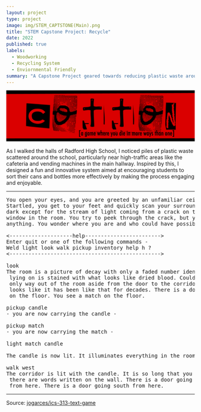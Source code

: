 ```yaml
---
layout: project
type: project
image: img/STEM_CAPTSTONE(Main).png
title: "STEM Capstone Project: Recycle"
date: 2022
published: true
labels:
  - Woodworking
  - Recycling System
  - Enviornmental Friendly
summary: "A Capstone Project geared towards reducing plastic waste around my high school."
---
```


<img class="img-fluid" src="../img/cotton/cotton-header.png">

As I walked the halls of Radford High School, I noticed piles
of plastic waste scattered around the school, particularly near
high-traffic areas like the cafeteria and vending machines in the main hallway.
Inspired by this, I designed a fun and innovative system aimed at encouraging
students to sort their cans and bottles more effectively by making
the process engaging and enjoyable.

<hr>

<pre>
You open your eyes, and you are greeted by an unfamiliar ceiling.
Startled, you get to your feet and quickly scan your surroundings. It's
dark except for the stream of light coming from a crack on the only boarded
window in the room. You try to peek through the crack, but you cannot see
anything. You wonder where you are and who could have possibly brought you here.

<--------------------help------------------------>
Enter quit or one of the following commands -
Weld light look walk pickup inventory help h ?
<------------------------------------------------>

look
The room is a picture of decay with only a faded number identifying it as room-4. The bed you were
 lying on is stained with what looks like dried blood. Could it be your blood? No - it is not. The
 only way out of the room aside from the door to the corridor is a window that is boarded shut. It
 looks like it has been like that for decades. There is a door going west from here. You see a candle
 on the floor. You see a match on the floor.

pickup candle
- you are now carrying the candle -

pickup match
- you are now carrying the match -

light match candle

The candle is now lit. It illuminates everything in the room.

walk west
The corridor is lit with the candle. It is so long that you cannot see to the end. You notice that
 there are words written on the wall. There is a door going east from here. There is a way going north
 from here. There is a door going south from here.
</pre>

<hr>

Source: <a href="https://github.com/jogarces/ics-313-text-game"><i class="large github icon "></i>jogarces/ics-313-text-game</a>
